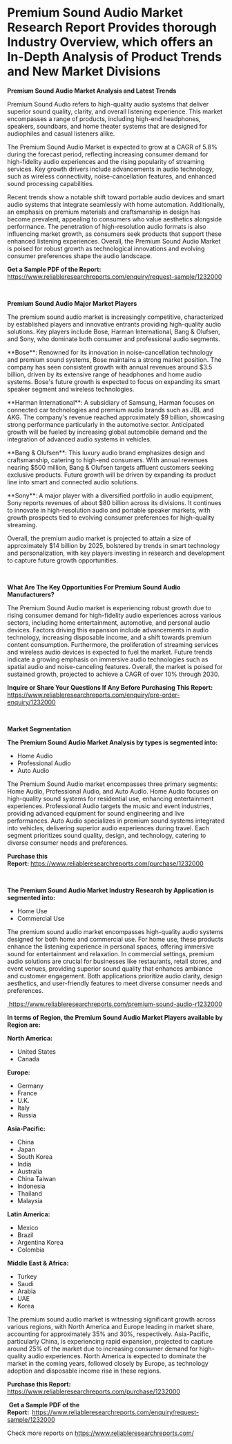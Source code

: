 <p><h1>Premium Sound Audio Market Research Report Provides thorough Industry Overview, which offers an In-Depth Analysis of Product Trends and New Market Divisions</h1></p><p><strong>Premium Sound Audio Market Analysis and Latest Trends</strong></p>
<p><p>Premium Sound Audio refers to high-quality audio systems that deliver superior sound quality, clarity, and overall listening experience. This market encompasses a range of products, including high-end headphones, speakers, soundbars, and home theater systems that are designed for audiophiles and casual listeners alike. </p><p>The Premium Sound Audio Market is expected to grow at a CAGR of 5.8% during the forecast period, reflecting increasing consumer demand for high-fidelity audio experiences and the rising popularity of streaming services. Key growth drivers include advancements in audio technology, such as wireless connectivity, noise-cancellation features, and enhanced sound processing capabilities. </p><p>Recent trends show a notable shift toward portable audio devices and smart audio systems that integrate seamlessly with home automation. Additionally, an emphasis on premium materials and craftsmanship in design has become prevalent, appealing to consumers who value aesthetics alongside performance. The penetration of high-resolution audio formats is also influencing market growth, as consumers seek products that support these enhanced listening experiences. Overall, the Premium Sound Audio Market is poised for robust growth as technological innovations and evolving consumer preferences shape the audio landscape.</p></p>
<p><strong>Get a Sample PDF of the Report:&nbsp;</strong> <a href="https://www.reliableresearchreports.com/enquiry/request-sample/1232000?utm_campaign=1674&utm_medium=2&utm_source=Github&utm_content=ia&utm_term=09022025&utm_id=premium-sound-audio">https://www.reliableresearchreports.com/enquiry/request-sample/1232000</a></p>
<p>&nbsp;</p>
<p><strong>Premium Sound Audio Major Market Players</strong></p>
<p><p>The premium sound audio market is increasingly competitive, characterized by established players and innovative entrants providing high-quality audio solutions. Key players include Bose, Harman International, Bang & Olufsen, and Sony, who dominate both consumer and professional audio segments.</p><p>**Bose**: Renowned for its innovation in noise-cancellation technology and premium sound systems, Bose maintains a strong market position. The company has seen consistent growth with annual revenues around $3.5 billion, driven by its extensive range of headphones and home audio systems. Bose's future growth is expected to focus on expanding its smart speaker segment and wireless technologies.</p><p>**Harman International**: A subsidiary of Samsung, Harman focuses on connected car technologies and premium audio brands such as JBL and AKG. The company's revenue reached approximately $9 billion, showcasing strong performance particularly in the automotive sector. Anticipated growth will be fueled by increasing global automobile demand and the integration of advanced audio systems in vehicles.</p><p>**Bang & Olufsen**: This luxury audio brand emphasizes design and craftsmanship, catering to high-end consumers. With annual revenues nearing $500 million, Bang & Olufsen targets affluent customers seeking exclusive products. Future growth will be driven by expanding its product line into smart and connected audio solutions.</p><p>**Sony**: A major player with a diversified portfolio in audio equipment, Sony reports revenues of about $80 billion across its divisions. It continues to innovate in high-resolution audio and portable speaker markets, with growth prospects tied to evolving consumer preferences for high-quality streaming.</p><p>Overall, the premium audio market is projected to attain a size of approximately $14 billion by 2025, bolstered by trends in smart technology and personalization, with key players investing in research and development to capture future growth opportunities.</p></p>
<p>&nbsp;</p>
<p><strong>What Are The Key Opportunities For Premium Sound Audio Manufacturers?</strong></p>
<p><p>The Premium Sound Audio market is experiencing robust growth due to rising consumer demand for high-fidelity audio experiences across various sectors, including home entertainment, automotive, and personal audio devices. Factors driving this expansion include advancements in audio technology, increasing disposable income, and a shift towards premium content consumption. Furthermore, the proliferation of streaming services and wireless audio devices is expected to fuel the market. Future trends indicate a growing emphasis on immersive audio technologies such as spatial audio and noise-canceling features. Overall, the market is poised for sustained growth, projected to achieve a CAGR of over 10% through 2030.</p></p>
<p><strong>Inquire or Share Your Questions If Any Before Purchasing This Report:</strong> <a href="https://www.reliableresearchreports.com/enquiry/pre-order-enquiry/1232000?utm_campaign=1674&utm_medium=2&utm_source=Github&utm_content=ia&utm_term=09022025&utm_id=premium-sound-audio">https://www.reliableresearchreports.com/enquiry/pre-order-enquiry/1232000</a></p>
<p>&nbsp;</p>
<p><strong>Market Segmentation</strong></p>
<p><strong>The Premium Sound Audio Market Analysis by types is segmented into:</strong></p>
<p><ul><li>Home Audio</li><li>Professional Audio</li><li>Auto Audio</li></ul></p>
<p><p>The Premium Sound Audio market encompasses three primary segments: Home Audio, Professional Audio, and Auto Audio. Home Audio focuses on high-quality sound systems for residential use, enhancing entertainment experiences. Professional Audio targets the music and event industries, providing advanced equipment for sound engineering and live performances. Auto Audio specializes in premium sound systems integrated into vehicles, delivering superior audio experiences during travel. Each segment prioritizes sound quality, design, and technology, catering to diverse consumer needs and preferences.</p></p>
<p><strong>Purchase this Report:&nbsp;</strong><a href="https://www.reliableresearchreports.com/purchase/1232000?utm_campaign=1674&utm_medium=2&utm_source=Github&utm_content=ia&utm_term=09022025&utm_id=premium-sound-audio">https://www.reliableresearchreports.com/purchase/1232000</a></p>
<p>&nbsp;</p>
<p><strong>The Premium Sound Audio Market Industry Research by Application is segmented into:</strong></p>
<p><ul><li>Home Use</li><li>Commercial Use</li></ul></p>
<p><p>The premium sound audio market encompasses high-quality audio systems designed for both home and commercial use. For home use, these products enhance the listening experience in personal spaces, offering immersive sound for entertainment and relaxation. In commercial settings, premium audio solutions are crucial for businesses like restaurants, retail stores, and event venues, providing superior sound quality that enhances ambiance and customer engagement. Both applications prioritize audio clarity, design aesthetics, and user-friendly features to meet diverse consumer needs and preferences.</p></p>
<p><a href="https://www.reliableresearchreports.com/premium-sound-audio-r1232000?utm_campaign=1674&utm_medium=2&utm_source=Github&utm_content=ia&utm_term=09022025&utm_id=premium-sound-audio">&nbsp;https://www.reliableresearchreports.com/premium-sound-audio-r1232000</a></p>
<p><strong>In terms of Region, the Premium Sound Audio Market Players available by Region are:</strong></p>
<p>
    <p> <strong> North America: </strong>
        <ul>
            <li>United States</li>
            <li>Canada</li>
        </ul>
        </p> 
    <p> <strong> Europe: </strong>
        <ul>
            <li>Germany</li>
            <li>France</li>
            <li>U.K.</li>
            <li>Italy</li>
            <li>Russia</li>
        </ul>
        </p> 
    <p> <strong> Asia-Pacific: </strong>
        <ul>
            <li>China</li>
            <li>Japan</li>
            <li>South Korea</li>
            <li>India</li>
            <li>Australia</li>
            <li>China Taiwan</li>
            <li>Indonesia</li>
            <li>Thailand</li>
            <li>Malaysia</li>
        </ul>
        </p> 
    <p> <strong> Latin America: </strong>
        <ul>
            <li>Mexico</li>
            <li>Brazil</li>
            <li>Argentina Korea</li>
            <li>Colombia</li>
        </ul>
        </p> 
    <p> <strong> Middle East & Africa: </strong>
        <ul>
            <li>Turkey</li>
            <li>Saudi</li>
            <li>Arabia</li>
            <li>UAE</li>
            <li>Korea</li>
        </ul>
    </p>
    </p>
<p><p>The premium sound audio market is witnessing significant growth across various regions, with North America and Europe leading in market share, accounting for approximately 35% and 30%, respectively. Asia-Pacific, particularly China, is experiencing rapid expansion, projected to capture around 25% of the market due to increasing consumer demand for high-quality audio experiences. North America is expected to dominate the market in the coming years, followed closely by Europe, as technology adoption and disposable income rise in these regions.</p></p>
<p><strong>Purchase this Report: </strong><a href="https://www.reliableresearchreports.com/purchase/1232000?utm_campaign=1674&utm_medium=2&utm_source=Github&utm_content=ia&utm_term=09022025&utm_id=premium-sound-audio">https://www.reliableresearchreports.com/purchase/1232000</a></p>
<p>&nbsp;<strong>Get a Sample PDF of the Report:&nbsp;&nbsp;</strong><a href="https://www.reliableresearchreports.com/enquiry/request-sample/1232000?utm_campaign=1674&utm_medium=2&utm_source=Github&utm_content=ia&utm_term=09022025&utm_id=premium-sound-audio">https://www.reliableresearchreports.com/enquiry/request-sample/1232000</a></p>
<p><strong></strong></p>
<p>Check more reports on <a href="https://www.reliableresearchreports.com/?utm_campaign=1674&utm_medium=2&utm_source=Github&utm_content=ia&utm_term=09022025&utm_id=premium-sound-audio">https://www.reliableresearchreports.com/</a></p>